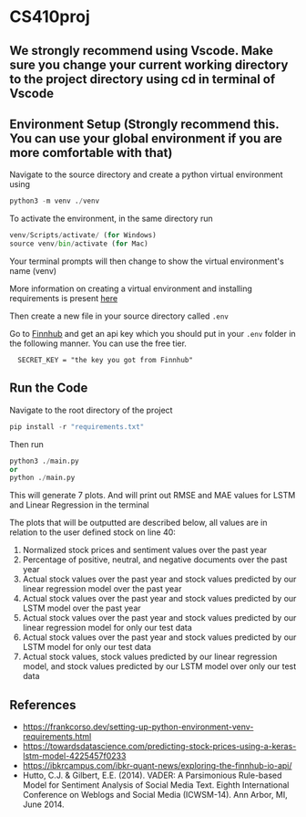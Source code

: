 # CS410proj

##   We strongly recommend using Vscode. Make sure you change your current working directory to the project directory using cd in terminal of Vscode

## Environment Setup (Strongly recommend this. You can use your global environment if you are more comfortable with that)
   Navigate to the source directory and create a python virtual environment using
   
   ~~~python
   python3 -m venv ./venv
   ~~~

  To activate the environment, in the same directory run

  ~~~python
  venv/Scripts/activate/ (for Windows)
  source venv/bin/activate (for Mac)

  ~~~
Your terminal prompts will then change to show the virtual environment's name (venv)

More information on creating a virtual environment and installing requirements is present [here](https://frankcorso.dev/setting-up-python-environment-venv-requirements.html) 
  
  Then create a new file in your source directory called ` .env `

  Go to [Finnhub](https://finnhub.io/register) and get an api key which you should put in your ` .env ` folder in the following manner. You can use the free tier. 

  ~~~
    SECRET_KEY = "the key you got from Finnhub"
  ~~~

## Run the Code
   Navigate to the root directory of the project

   ~~~python
   pip install -r "requirements.txt"
   ~~~

   Then run 

   ~~~python
   python3 ./main.py
   or
   python ./main.py

   ~~~
This will generate 7 plots. And will print out RMSE and MAE values for LSTM and Linear Regression in the terminal

The plots that will be outputted are described below, all values are in relation to the user defined stock on line 40:
1. Normalized stock prices and sentiment values over the past year
2. Percentage of positive, neutral, and negative documents over the past year
3. Actual stock values over the past year and stock values predicted by our linear regression model over the past year
4. Actual stock values over the past year and stock values predicted by our LSTM model over the past year
5. Actual stock values over the past year and stock values predicted by our linear regression model for only our test data
6. Actual stock values over the past year and stock values predicted by our LSTM model for only our test data
7. Actual stock values, stock values predicted by our linear regression model, and stock values predicted by our LSTM model over only our test data

## References 
   - https://frankcorso.dev/setting-up-python-environment-venv-requirements.html
   - https://towardsdatascience.com/predicting-stock-prices-using-a-keras-lstm-model-4225457f0233
   - https://ibkrcampus.com/ibkr-quant-news/exploring-the-finnhub-io-api/
   - Hutto, C.J. & Gilbert, E.E. (2014). VADER: A Parsimonious Rule-based Model for Sentiment Analysis of Social Media Text. Eighth International Conference on Weblogs and Social       Media (ICWSM-14). Ann Arbor, MI, June 2014.
